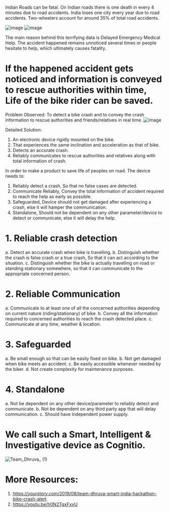 Indian Roads can be fatal. On Indian roads there is one death in every 4 minutes due to road accidents. India loses one city every year due to road accidents. Two-wheelers account for around 35% of total road accidents.

![image](https://github.com/Akshay807/Dhruva_/assets/37154329/01d31261-7d00-434b-a592-968a129dbfdc)  ![image](https://github.com/Akshay807/Dhruva_/assets/37154329/df042d68-af76-4a8c-a73d-c08cf05c0bfa)

The main reason behind this terrifying data is Delayed Emergency Medical Help. The accident happened remains unnoticed several times or people hesitate to help, which ultimately causes fatality. 
# If the happened accident gets noticed and information is conveyed to rescue authorities within time, Life of the bike rider can be saved.	

Problem Observed: To detect a bike crash and to convey the crash information to rescue authorities and friends/relatives in real time. ![image](https://github.com/Akshay807/Dhruva_/assets/37154329/0edf2319-5bf8-4978-887b-2de6e9630399)

Detailed Solution:
1. An electronic device rigidly mounted on the bike.
2. That experiences the same inclination and acceleration as that of bike.
3. Detects an accurate crash.
4. Reliably communicates to rescue authorities and relatives along with total information of crash.

In order to make a product to save life of peoples on road. The device needs to:
1. Reliably detect a crash, So that no false cases are detected.
2. Communicate Reliably, Convey the total information of accident required to reach the help as early as possible.
3. Safeguarded, Device should not get damaged after experiencing a crash, else it will hamper the communication.
4. Standalone, Should not be dependent on any other parameter/device to detect or communicate, else it will delay the help.

# 1. Reliable crash detection
a. Detect an accurate crash when bike is travelling.
b. Distinguish whether the crash is false crash or a true crash, So that it can act according to the situation.
c. Distinguish whether the bike is actually travelling on road or standing stationary somewhere, so that it can communicate to the appropriate concerned person.

# 2. Reliable Communication
a. Communicate to at least one of all the concerned authorities depending on current nature (riding/stationary) of bike.
b. Convey all the information required to concerned authorities to reach the crash detected place.
c. Communicate at any time, weather & location.

# 3. Safeguarded
a. Be small enough so that can be easily fixed on bike.
b. Not get damaged when bike meets an accident.
c. Be easily accessible whenever needed by the biker.
d. Not create complexity for maintenance purposes.

# 4. Standalone
a. Not be dependent on any other device/parameter to reliably detect and communicate.
b. Not be dependent on any third party app that will delay communication.
c. Should have independent power supply.

# We call such a Smart, Intelligent & Investigative device as Cognitio. 
![Team_Dhruva_ (1)](https://github.com/Akshay807/Dhruva_/assets/37154329/5cc05f6a-f675-4eb6-8168-5c1456799914)

# More Resources:
1. https://yourstory.com/2019/08/team-dhruva-smart-india-hackathon-bike-crash-alert.
2. https://youtu.be/h0N2TgxFxvU

   
